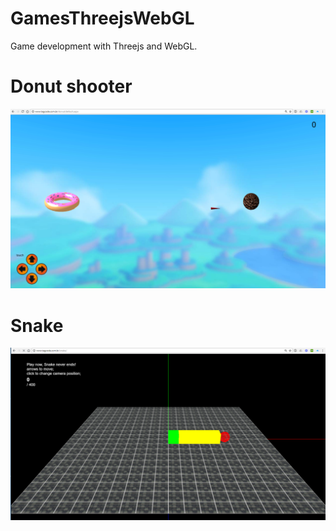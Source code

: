 # GamesThreejsWebGL
Game development with Threejs and WebGL.

# <h1>Donut shooter</h1>
<img src="https://github.com/adlerpagliarini/GamesThreejsWebGL/blob/master/donut-print.png"/>

# <h1>Snake</h1>
<img src="https://github.com/adlerpagliarini/GamesThreejsWebGL/blob/master/snake-print.png"/>
